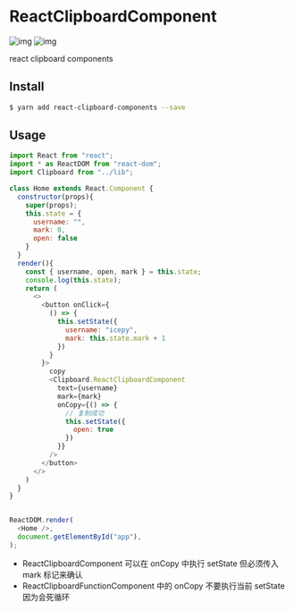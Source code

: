 # ReactClipboardComponent

![img](https://img.shields.io/github/license/icepy/react-clipboard-function-component.svg) ![img](https://img.shields.io/github/package-json/v/icepy/react-clipboard-function-component.svg)

react clipboard components

## Install

```bash
$ yarn add react-clipboard-components --save
```

## Usage

```js
import React from "react";
import * as ReactDOM from "react-dom";
import Clipboard from "../lib";

class Home extends React.Component {
  constructor(props){
    super(props);
    this.state = {
      username: "",
      mark: 0,
      open: false
    }
  }
  render(){
    const { username, open, mark } = this.state;
    console.log(this.state);
    return (
      <>
        <button onClick={
          () => {
            this.setState({
              username: "icepy",
              mark: this.state.mark + 1
            })
          }
        }>
          copy
          <Clipboard.ReactClipboardComponent
            text={username}
            mark={mark}
            onCopy={() => {
              // 复制成功
              this.setState({
                open: true
              })
            }}
          />
        </button>
      </>
    )
  }
}


ReactDOM.render(
  <Home />,
  document.getElementById("app"),
);
```

- ReactClipboardComponent 可以在 onCopy 中执行 setState 但必须传入 mark 标记来确认
- ReactClipboardFunctionComponent 中的 onCopy 不要执行当前 setState 因为会死循环
